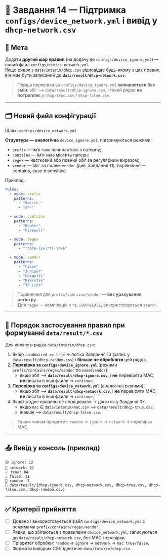 # 🧩 Завдання 14 — Підтримка `configs/device_network.yml` і вивід у `dhcp-network.csv`

## 🎯 Мета
Додати **другий шар правил** (на додачу до `configs/device_ignore.yml`) — новий файл `configs/device_network.yml`.  
Якщо рядок з `data/interim/dhcp.csv` відповідає будь-якому з цих правил, він має бути записаний до **`data/result/dhcp-network.csv`**.

> Перша перевірка за `configs/device_ignore.yml` **залишається без змін**: збіг —> `data/result/dhcp-ignore.csv`, і такий рядок **не потрапляє** у `dhcp-true.csv` / `dhcp-false.csv`.

---

## 🗂️ Новий файл конфігурації
Шлях: `configs/device_network.yml`

**Структура — аналогічна** `device_ignore.yml`, підтримуються режими:
- `prefix` — імʼя `name` починається з патерну;
- `contains` — імʼя `name` містить патерн;
- `regex` — частковий або повний збіг за регулярним виразом;
- `vendor` — збіг за полем `vendor` (див. Завдання 11); порівняння — contains, case-insensitive.

Приклад:
```yaml
rules:
  - mode: prefix
    patterns:
      - "Switch-"
      - "AP-"

  - mode: contains
    patterns:
      - "Router"
      - "Firewall"

  - mode: regex
    patterns:
      - "^core-(sw|rt)-\d+$"

  - mode: vendor
    patterns:
      - "Cisco"
      - "Juniper"
      - "Ubiquiti"
      - "MikroTik"
      - "TP-Link"
```

> Порівняння для `prefix/contains/vendor` — **без урахування регістру**.  
> Для `regex` — компіляція з `re.IGNORECASE`, використовується `search`.

---

## 🔁 Порядок застосування правил при формуванні `data/result/*.csv`

Для кожного рядка `data/interim/dhcp.csv`:

1. Якщо `randomized == true` → логіка Завдання 13 (запис у `data/result/dhcp-random.csv`) і **більше не обробляти** цей рядок.
2. **Перевірка за `configs/device_ignore.yml`** (режими `prefix/contains/regex/vendor` по `name`/`vendor`):  
   - якщо збіг —> **`data/result/dhcp-ignore.csv`**, і **не** перевіряти MAC, **не** писати в інші файли → `continue`.
3. **Перевірка за `configs/device_network.yml`** (аналогічні режими):  
   - якщо збіг —> **`data/result/dhcp-network.csv`**, і **не** перевіряти MAC, **не** писати в інші файли → `continue`.
4. Якщо жодне правило не спрацювало → діяти як у Завданні 07:  
   - якщо `mac` ∈ `data/interim/mac.csv` —> `data/result/dhcp-true.csv`;  
   - інакше —> `data/result/dhcp-false.csv`.

> Таким чином пріоритет: `random` → `ignore` → `network` → перевірка MAC.

---

## 📤 Вивід у консоль (приклад)
```
🟡 ignore: 12
🔷 network: 21
✅ true: 84
⚠️ false: 31
🔹 random: 5
📁 data/result/{dhcp-ignore.csv, dhcp-network.csv, dhcp-true.csv, dhcp-false.csv, dhcp-random.csv}
```

---

## ✅ Критерії прийняття
- [ ] Додано і використовується файл `configs/device_network.yml` з режимами `prefix/contains/regex/vendor`.
- [ ] Рядки, що збігаються з правилами `device_network.yml`, записуються до `data/result/dhcp-network.csv`, без MAC‑перевірки.
- [ ] Пріоритет обробки: `random` → `ignore` → `network` → `mac true/false`.
- [ ] Формати вивідних CSV ідентичні `data/interim/dhcp.csv`.
